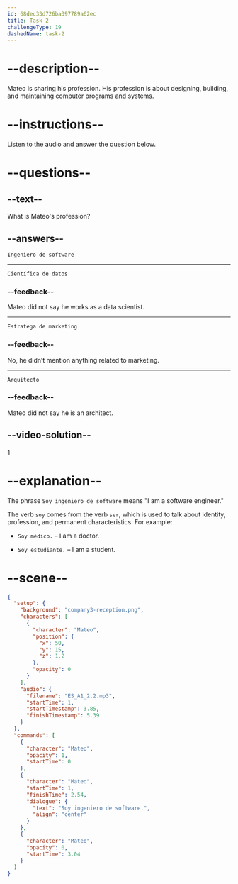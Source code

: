 ```yaml
---
id: 68dec33d726ba397789a62ec
title: Task 2
challengeType: 19
dashedName: task-2
---
```


<!-- (Audio) Mateo: Soy ingeniero de software. -->

# --description--
Mateo is sharing his profession. His profession is about designing, building, and maintaining computer programs and systems.

# --instructions--

Listen to the audio and answer the question below.

# --questions--

## --text--

What is Mateo's profession?

## --answers--

`Ingeniero de software`

---

`Científica de datos`

### --feedback--

Mateo did not say he works as a data scientist.  

---

`Estratega de marketing`

### --feedback--

No, he didn’t mention anything related to marketing.  

---

`Arquitecto`

### --feedback--

Mateo did not say he is an architect.  


## --video-solution--

1

# --explanation--

The phrase `Soy ingeniero de software` means "I am a software engineer."  

The verb `soy` comes from the verb `ser`, which is used to talk about identity, profession, and permanent characteristics. For example:

- `Soy médico.` – I am a doctor.

- `Soy estudiante.` – I am a student.  

# --scene--

```json
{
  "setup": {
    "background": "company3-reception.png",
    "characters": [
      {
        "character": "Mateo",
        "position": {
          "x": 50,
          "y": 15,
          "z": 1.2
        },
        "opacity": 0
      }
    ],
    "audio": {
      "filename": "ES_A1_2.2.mp3",
      "startTime": 1,
      "startTimestamp": 3.85,
      "finishTimestamp": 5.39
    }
  },
  "commands": [
    {
      "character": "Mateo",
      "opacity": 1,
      "startTime": 0
    },
    {
      "character": "Mateo",
      "startTime": 1,
      "finishTime": 2.54,
      "dialogue": {
        "text": "Soy ingeniero de software.",
        "align": "center"
      }
    },
    {
      "character": "Mateo",
      "opacity": 0,
      "startTime": 3.04
    }
  ]
}
```
